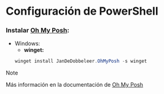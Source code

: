 # Configuración de PowerShell
### Instalar [Oh My Posh](https://ohmyposh.dev/):
- Windows:
  - **winget:**
  ```powershell
  winget install JanDeDobbeleer.OhMyPosh -s winget
  ```
> [!NOTE]
> Más información en la documentación de [Oh My Posh](https://ohmyposh.dev/docs/)
